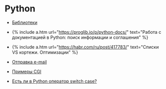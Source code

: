 # Python

- [Библиотеки](library)
  
- {% include a.htm url="https://proglib.io/p/python-docs/" text="Работа с документацией в Python: поиск информации и соглашения" %}
- {% include a.htm url="https://habr.com/ru/post/417783/" text="Списки VS кортежи. Оптимизации" %}
- [Отправка e-mail](email)
- [Примеры CGI](cgi-examples)

- [Есть ли в Python оператор switch case?
](https://ru.stackoverflow.com/questions/460207/%D0%95%D1%81%D1%82%D1%8C-%D0%BB%D0%B8-%D0%B2-python-%D0%BE%D0%BF%D0%B5%D1%80%D0%B0%D1%82%D0%BE%D1%80-switch-case)

